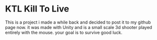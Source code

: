 # KTL Kill To Live
This is a project i made a while back and decided to post it to my github page now. it was made with Unity and is a small scale 3d shooter played entirely with the mouse. your goal is to survive good luck.
